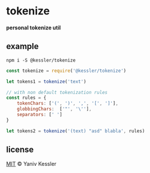 # tokenize

**personal tokenize util**

## example

`npm i -S @kessler/tokenize`

```js
const tokenize = require('@kessler/tokenize')

let tokens1 = tokenize('text')

// with non default tokenization rules
const rules = {
    tokenChars: ['(', ')', ',', '[', ']'],
    globbingChars:  ['"', '\''],
    separators: [' ']
}

let tokens2 = tokenize('(text) "asd" blabla', rules)
```

## license

[MIT](http://opensource.org/licenses/MIT) © Yaniv Kessler
